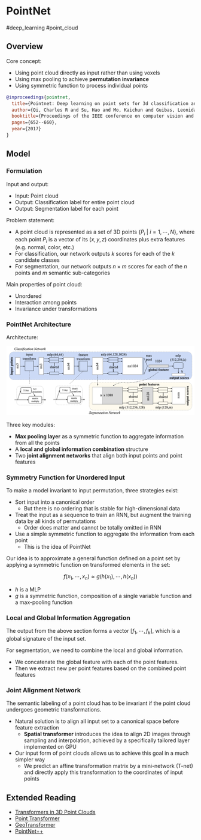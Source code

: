 # PointNet

#deep_learning #point_cloud

## Overview

Core concept:

- Using point cloud directly as input rather than using voxels
- Using max pooling to achieve **permutation invariance**
- Using symmetric function to process individual points


```bibtex
@inproceedings{pointnet,
  title={Pointnet: Deep learning on point sets for 3d classification and segmentation},
  author={Qi, Charles R and Su, Hao and Mo, Kaichun and Guibas, Leonidas J},
  booktitle={Proceedings of the IEEE conference on computer vision and pattern recognition},
  pages={652--660},
  year={2017}
}
```

## Model

### Formulation

Input and output: 

- Input: Point cloud
- Output: Classification label for entire point cloud 
- Output: Segmentation label for each point



Problem statement:

- A point cloud is represented as a set of 3D points $\{P_i \ | \ i=1, \cdots, N\}$, where each point $P_i$ is a vector of its $(x, y, z)$ coordinates plus extra features (e.g. normal, color, etc.)
- For classification, our network outputs $k$ scores for each of the $k$ candidate classes
- For segmentation, our network outputs $n \times m$ scores for each of the $n$ points and $m$ semantic sub-categories


Main properties of point cloud:

- Unordered
- Interaction among points
- Invariance under transformations


### PointNet Architecture


Architecture: 

![PointNet Architecture](pointnet_asset/pointnet_architecture.png ':size=10%')

Three key modules:

- **Max pooling layer** as a symmetric function to aggregate information from all the points
- A **local and global information combination** structure
- Two **joint alignment networks** that align both input points and point features


### Symmetry Function for Unordered Input

To make a model invariant to input permutation, three strategies exist:

- Sort input into a canonical order
  - But there is no ordering that is stable for high-dimensional data
- Treat the input as a sequence to train an RNN, but augment the training data by all kinds of permutations
  - Order does matter and cannot be totally omitted in RNN
- Use a simple symmetric function to aggregate the information from each point
  - This is the idea of PointNet

Our idea is to approximate a general function defined on a point set by applying a symmetric function on transformed elements in the set:

$$
f(x_1,\cdots,x_n) \approx g(h(x_1),\cdots,h(x_n))
$$

- $h$ is a MLP
- $g$ is a symmetric function, composition of a single variable function and a max-pooling function


### Local and Global Information Aggregation

The output from the above section forms a vector $[f_1, \cdots, f_k]$, which is a global signature of the input set.

For segmentation, we need to combine the local and global information.

- We concatenate the global feature with each of the point features.
- Then we extract new per point features based on the combined point features


### Joint Alignment Network

The semantic labeling of a point cloud has to be invariant if the point cloud undergoes geometric transformations.

- Natural solution is to align all input set to a canonical space before feature extraction
  - **Spatial transformer** introduces the idea to align 2D images through sampling and interpolation, achieved by a specifically tailored layer implemented on GPU
- Our input form of point clouds allows us to achieve this goal in a much simpler way
  - We predict an affine transformation matrix by a mini-network (T-net) and directly apply this transformation to the coordinates of input points









## Extended Reading

- [Transformers in 3D Point Clouds](https://arxiv.org/pdf/2205.07417)
- [Point Transformer](https://openaccess.thecvf.com/content/ICCV2021/html/Zhao_Point_Transformer_ICCV_2021_paper.html?ref=;)
- [GeoTransformer](https://arxiv.org/abs/2308.03768)
- [PointNet++](https://arxiv.org/abs/1706.02413)


















